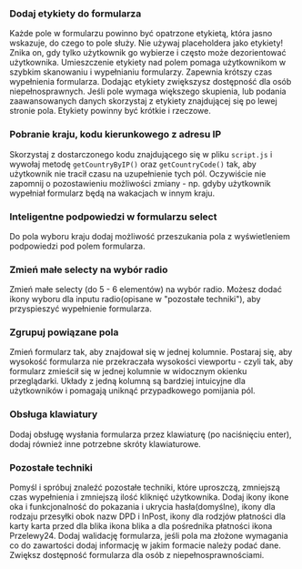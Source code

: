 ### Dodaj etykiety do formularza

Każde pole w formularzu powinno być opatrzone etykietą, która jasno wskazuje, do czego to pole służy. Nie używaj placeholdera jako etykiety! Znika on, gdy tylko użytkownik go wybierze i często może dezorientować użytkownika. Umieszczenie etykiety nad polem pomaga użytkownikom w szybkim skanowaniu i wypełnianiu formularzy. Zapewnia krótszy czas wypełnienia formularza. Dodając etykiety zwiększysz dostępność dla osób niepełnosprawnych. Jeśli pole wymaga większego skupienia, lub podania zaawansowanych danych skorzystaj z etykiety znajdującej się po lewej stronie pola. Etykiety powinny być krótkie i rzeczowe.

### Pobranie kraju, kodu kierunkowego z adresu IP

Skorzystaj z dostarczonego kodu znajdującego się w pliku `script.js` i wywołaj metodę `getCountryByIP()` oraz `getCountryCode()` tak, aby użytkownik nie tracił czasu na uzupełnienie tych pól. Oczywiście nie zapomnij o pozostawieniu możliwości zmiany - np. gdyby użytkownik wypełniał formularz będą na wakacjach w innym kraju.

### Inteligentne podpowiedzi w formularzu select

Do pola wyboru kraju dodaj możliwość przeszukania pola z wyświetleniem podpowiedzi pod polem formularza.

### Zmień małe selecty na wybór radio

Zmień małe selecty (do 5 - 6 elementów) na wybór radio. Możesz dodać ikony wyboru dla inputu radio(opisane w "pozostałe techniki"), aby przyspieszyć wypełnienie formularza.

### Zgrupuj powiązane pola

Zmień formularz tak, aby znajdował się w jednej kolumnie. Postaraj się, aby wysokość formularza nie przekraczała wysokości viewportu - czyli tak, aby formularz zmieścił się w jednej kolumnie w widocznym okienku przeglądarki. Układy z jedną kolumną są bardziej intuicyjne dla użytkowników i pomagają uniknąć przypadkowego pomijania pól.

### Obsługa klawiatury

Dodaj obsługę wysłania formularza przez klawiaturę (po naciśnięciu enter), dodaj również inne potrzebne skróty klawiaturowe.

### Pozostałe techniki

Pomyśl i spróbuj znaleźć pozostałe techniki, które uproszczą, zmniejszą czas wypełnienia i zmniejszą ilość kliknięć użytkownika. Dodaj ikony ikone oka i funkcjonalność do pokazania i ukrycia hasła(domyślne), ikony dla rodzaju przesyłki obok nazw DPD i InPost, ikony dla rodzjów płatności dla karty karta przed dla blika ikona blika a dla pośrednika płatności ikona Przelewy24. Dodaj walidację formularza, jeśli pola ma złożone wymagania co do zawartości dodaj informację w jakim formacie należy podać dane. Zwiększ dostępność formularza dla osób z niepełnosprawnościami.
